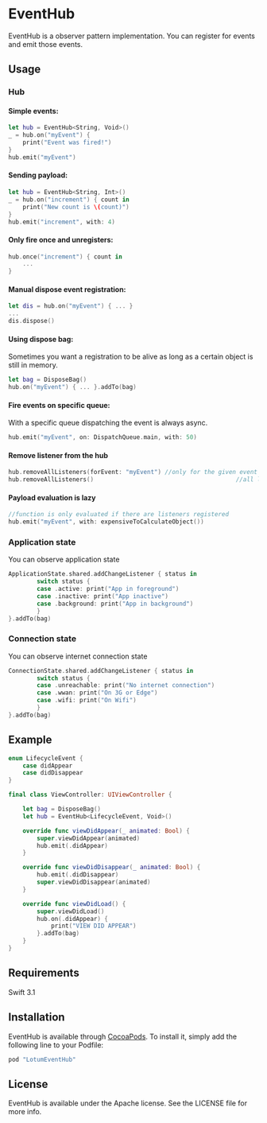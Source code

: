 # EventHub

EventHub is a observer pattern implementation. You can register for events and emit those events.

## Usage
### Hub
#### Simple events:
```swift
let hub = EventHub<String, Void>()
_ = hub.on("myEvent") {
	print("Event was fired!")
}
hub.emit("myEvent")
```

#### Sending payload:
```swift
let hub = EventHub<String, Int>()
_ = hub.on("increment") { count in
	print("New count is \(count)")
}
hub.emit("increment", with: 4)
```

#### Only fire once and unregisters:
```swift
hub.once("increment") { count in
	...
}
```

#### Manual dispose event registration:
```swift
let dis = hub.on("myEvent") { ... }
...
dis.dispose()
```

#### Using dispose bag:
Sometimes you want a registration to be alive as long as a certain object is still in memory.
```swift
let bag = DisposeBag()
hub.on("myEvent") { ... }.addTo(bag)
```

#### Fire events on specific queue:
With a specific queue dispatching the event is always async.
```swift
hub.emit("myEvent", on: DispatchQueue.main, with: 50)
```

#### Remove listener from the hub
```swift
hub.removeAllListeners(forEvent: "myEvent") //only for the given event
hub.removeAllListeners()										//all listeners get removed
```

#### Payload evaluation is lazy
```swift
//function is only evaluated if there are listeners registered
hub.emit("myEvent", with: expensiveToCalculateObject())
```

### Application state
You can observe application state
```swift
ApplicationState.shared.addChangeListener { status in
		switch status {
		case .active: print("App in foreground")
		case .inactive: print("App inactive")
		case .background: print("App in background")
		}
}.addTo(bag)
```

### Connection state
You can observe internet connection state
```swift
ConnectionState.shared.addChangeListener { status in
		switch status {
		case .unreachable: print("No internet connection")
		case .wwan: print("On 3G or Edge")
		case .wifi: print("On Wifi")
		}
}.addTo(bag)
```

## Example
```swift
enum LifecycleEvent {
    case didAppear
    case didDisappear
}

final class ViewController: UIViewController {

    let bag = DisposeBag()
    let hub = EventHub<LifecycleEvent, Void>()

    override func viewDidAppear(_ animated: Bool) {
        super.viewDidAppear(animated)
        hub.emit(.didAppear)
    }

    override func viewDidDisappear(_ animated: Bool) {
        hub.emit(.didDisappear)
        super.viewDidDisappear(animated)
    }

    override func viewDidLoad() {
        super.viewDidLoad()
        hub.on(.didAppear) {
            print("VIEW DID APPEAR")
        }.addTo(bag)
    }
}
```


## Requirements

Swift 3.1

## Installation

EventHub is available through [CocoaPods](http://cocoapods.org). To install
it, simply add the following line to your Podfile:

```ruby
pod "LotumEventHub"
```

## License

EventHub is available under the Apache license. See the LICENSE file for more info.
